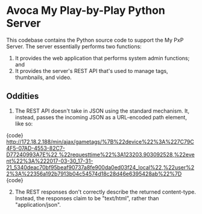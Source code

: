 # Avoca My Play-by-Play Python Server

This codebase contains the Python source code to support the My PxP Server.
The server essentially performs two functions:

1. It provides the web application that performs system admin functions; and
2. It provides the server's REST API that's used to manage tags, thumbnails,
and video.

## Oddities

1. The REST API doesn't take in JSON using the standard mechanism. It, instead,
passes the incoming JSON as a URL-encoded path element, like so:

{code}
http://172.18.2.188/min/ajax/gametags/%7B%22device%22%3A%227C79C4F5-07AD-4553-82C7-D77240993A7E%22,%22requesttime%22%3A123203.903092528,%22event%22%3A%222017-03-30_17-31-21_5340deac70bf95beaf90737a8fe900da0ed03f24_local%22,%22user%22%3A%22356a192b7913b04c54574d18c28d46e6395428ab%22%7D
{code}

2. The REST responses don't correctly describe the returned content-type.
Instead, the responses claim to be "text/html", rather than "application/json".
